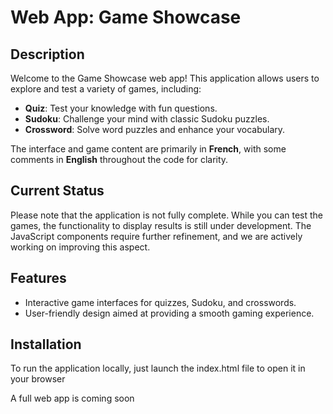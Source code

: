 # Web App: Game Showcase

## Description

Welcome to the Game Showcase web app! This application allows users to explore and test a variety of games, including:

- **Quiz**: Test your knowledge with fun questions.
- **Sudoku**: Challenge your mind with classic Sudoku puzzles.
- **Crossword**: Solve word puzzles and enhance your vocabulary.

The interface and game content are primarily in **French**, with some comments in **English** throughout the code for clarity.

## Current Status

Please note that the application is not fully complete. While you can test the games, the functionality to display results is still under development. The JavaScript components require further refinement, and we are actively working on improving this aspect.

## Features

- Interactive game interfaces for quizzes, Sudoku, and crosswords.
- User-friendly design aimed at providing a smooth gaming experience.

## Installation

To run the application locally, just launch the index.html file to open it in your browser

A full web app is coming soon
